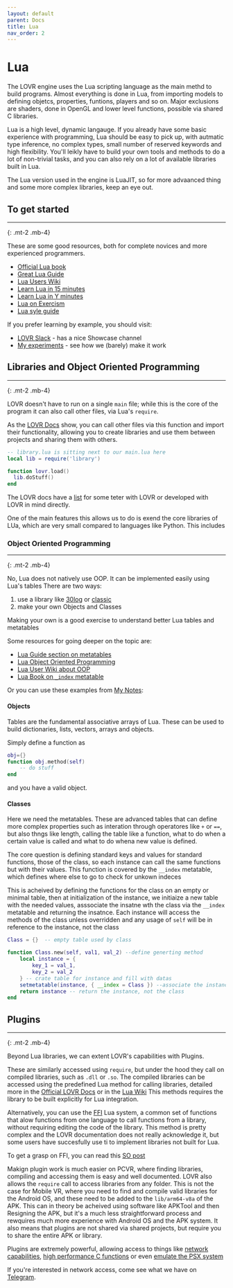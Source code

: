 ```yaml
---
layout: default
parent: Docs
title: Lua
nav_order: 2
---
```

# Lua
The LOVR engine uses the Lua scripting language as the main methd to build programs. Almost everything is done in Lua, from importing models to defining objetcs, properties, funtions, players and so on. Major exclusions are shaders, done in OpenGL and lower level functions, possible via shared C libraries.

Lua is a high level, dynamic langauge. 
If you already have some basic experience with programming, Lua should be easy to pick up, with autmatic type inference, no complex types, small number of reserved keywords and high flexibility. 
You'll leikly have to build your own tools and methods to do a lot of non-trivial tasks, and you can also rely on a lot of available libraries built in Lua. 

The Lua version used in the engine is LuaJIT, so for more advaanced thing and some more complex libraries, keep an eye out.

## To get started
--------------------------------------------------------------------------------------------------------------
{: .mt-2 .mb-4}

These are some good resources, both for complete novices and more experienced programmers.

 - [Official Lua book](https://www.lua.org/pil/contents.html)
 - [Great Lua Guide](https://docs.otland.net/lua-guide/)
 - [Lua Users Wiki](https://lua-users.org/wiki/)
 - [Learn Lua in 15 minutes](https://tylerneylon.com/a/learn-lua/)
 - [Learn Lua in Y minutes](https://learnxinyminutes.com/docs/lua/)
 - [Lua on Exercism](https://exercism.org/docs/tracks/lua/resources)
 - [Lua syle guide](https://github.com/Olivine-Labs/lua-style-guide)

If you prefer learning by example, you should visit:
 - [LOVR Slack](https://lovr.org/slack) - has a nice Showcase channel
 - [My experiments](https://github.com/Udinanon/LOVR_Experiments) - see how we (barely) make it work


## Libraries and Object Oriented Programming
--------------------------------------------------------------------------------------------------------------
{: .mt-2 .mb-4}

LOVR doesn't have to run on a single `main` file; while this is the core of the program it can also call other files, via Lua's `require`.

As the [LOVR Docs](https://lovr.org/docs/v0.15.0/Libraries) show, you can call other files via this function and import their functionality, allowing you to create libraries and use them between projects and sharing them with others.

```lua
-- library.lua is sitting next to our main.lua here
local lib = require('library')

function lovr.load()
  lib.doStuff()
end
```

The LOVR docs have a [list](https://lovr.org/docs/Libraries) for some teter with LOVR or developed with LOVR in mind directly.

One of the main features this allows us to do is exend the core libraries of LUa, which are very small compared to languages like Python. This includes

### Object Oriented Programming
--------------------------------------------------------------------------------------------------------------
{: .mt-2 .mb-4}

No, Lua does not natively use OOP. It can be implemented easily using Lua's tables
There are two ways:
1. use a library like [30log](https://github.com/Yonaba/30log) or [classic](https://github.com/rxi/classic)
2. make your own Objects and Classes

Making your own is a good exercise to understand better Lua tables and metatables

Some resources for going deeper on the topic are:
 - [Lua Guide section on metatables](https://docs.otland.net/lua-guide/concepts/metatables)
 - [Lua Object Oriented Programming](https://www.lua.org/pil/16.htmlù)
 - [Lua User Wiki about OOP](https://lua-users.org/wiki/ObjectOrientedProgramming)
 - [Lua Book on `_index` metatable](http://www.lua.org/pil/13.4.1.html)

Or you can use these examples from [My Notes](https://github.com/Udinanon/LOVR_Experiments/blob/main/notes.md):

#### Objects
Tables are the fundamental associative arrays of Lua. These can be used to build dictionaries, lists, vectors, arrays and objects.

Simply define a function as

```lua
obj={}
function obj.method(self)
    -- do stuff
end
```
and you have a valid object. 

#### Classes
Here we need the metatables. These are advanced tables that can define more complex properties such as interation through operatores like `+` or `==`, but also thngs like length, calling the table like a function, what to do when a certain value is called and what to do whena  new value is defined.

The core question is defining standard keys and values for standard functions, those of the class, so each instance can call the same functions but with their values.
This function is covered by the `__index` metatable, which defines where else to go to check for unkown indeces

This is acheived by defining the functions for the class on an empty or minimal table, then at initialization of the instance, we initiaize a new table with the needed values, asssociate the insatne wth the class via the `__index` metatable and returning the insatnce. 
Each instance will access the methods of the class unless overridden and any usage of `self` will be in reference to the instance, not the class

```lua
Class = {}  -- empty table used by class

function Class.new(self, val1, val_2) --define generting method
    local instance = {
        key_1 = val_1,
        key_2 = val_2
    } -- crate table for instance and fill with datas
    setmetatable(instance, { __index = Class }) --associate the instance with the class object and inherit the methods and properties
    return instance -- return the instance, not the class
end
```


## Plugins
--------------------------------------------------------------------------------------------------------------
{: .mt-2 .mb-4}

Beyond Lua libraries, we can extent LOVR's capabilities with Plugins.

These are similarly accessed using `require`, but under the hood they call on compiled libraries, such as `.dll` or `.so`.
The compiled libraries can be accessed using the predefined Lua method for calling libraries, detailed more in the [Official LOVR Docs](https://lovr.org/docs/v0.15.0/Plugins) or in the [Lua Wiki](https://www.lua.org/manual/5.1/manual.html#pdf-package.loaders) 
This methods requires the library to be built explicitly for Lua integration.

Alternatively, you can use the [FFI](https://en.wikipedia.org/wiki/Foreign_function_interface) Lua system, a common set of functions that alow functions from one language to call functions from a library, without requiring editing the code of the library.
This method is pretty complex and the LOVR documentation does not really acknowledge it, but some users have succesfully use ti to implement libraries not built for Lua.

To get a grasp on FFI, you can read this [SO post](https://stackoverflow.com/questions/5440968/understand-foreign-function-interface-ffi-and-language-binding)

Makign plugin work is much easier on PCVR, where finding libraries, compiling and accessing them is easy and well documented. LOVR also allows the `require` call to access libraries from any folder.
This is not the case for Mobile VR, where you need to find and compile valid libraries for the Android OS, and these need to be added to the `lib/arm64-v8a` of the APK. This can in theory be acheived using software like APKTool and then Resigning the APK, but it's a much less straightforward process and rewquires much more experience with Android OS and the APK system.
It also means that plugins are not shared via shared projects, but require you to share the entire APK or library. 

Plugins are extremely powerful, allowing access to things like [network capabilities](https://github.com/LPGhatguy/luajit-request), [high performance C functions](https://github.com/bjornbytes/lua-cjson) or even [emulate the PSX system](https://github.com/sgosselin/retrovr-old)

If you're interested in network access, come see what we have on [Telegram](https://t.me/+5655SjYy_DBjZWZk).